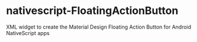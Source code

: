 # nativescript-FloatingActionButton
XML widget to create the Material Design Floating Action Button for Android NativeScript apps
